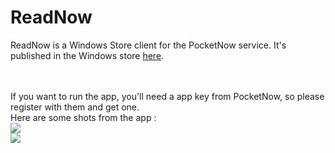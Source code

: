 ReadNow
=======

ReadNow is a Windows Store client for the PocketNow service. It's published in the Windows store <a href="http://apps.microsoft.com/windows/en-us/app/read-now/4c8acab4-d344-4f0d-a439-41b8bb92c18f/m/ROW">here</a>.

<br/>
<br/>
If you want to run the app, you'll need a app key from PocketNow, so please register with them  and get one.
<br/>
Here are some shots from the app :
<br/>
<img src="http://wscont2.apps.microsoft.com/winstore/1x/3c1f82ae-eb17-4fb6-aaf2-dd6853fee15f/Screenshot.348673.100000.jpg" />
<br/>
<img src="http://wscont1.apps.microsoft.com/winstore/1x/3c1f82ae-eb17-4fb6-aaf2-dd6853fee15f/Screenshot.348673.1000002.jpg" />
<br/>


